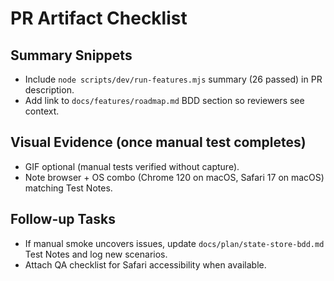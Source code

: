 # PR Artifact Checklist

## Summary Snippets
- Include `node scripts/dev/run-features.mjs` summary (26 passed) in PR description.
- Add link to `docs/features/roadmap.md` BDD section so reviewers see context.

## Visual Evidence (once manual test completes)
- GIF optional (manual tests verified without capture).
- Note browser + OS combo (Chrome 120 on macOS, Safari 17 on macOS) matching Test Notes.

## Follow-up Tasks
- If manual smoke uncovers issues, update `docs/plan/state-store-bdd.md` Test Notes and log new scenarios.
- Attach QA checklist for Safari accessibility when available.
